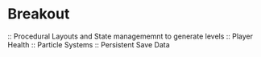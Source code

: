 # Breakout

:: Procedural Layouts and State managememnt to generate levels
:: Player Health
:: Particle Systems
:: Persistent Save Data
